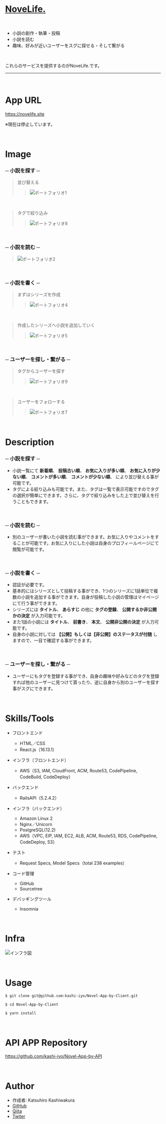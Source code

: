 # <font color="Teal">[NoveLife.](https://novelife.site)</font>

<br>

* 小説の創作・執筆・投稿
* 小説を読む
* 趣味、好みが近いユーザーをスグに探せる・そして繋がる

<br>

これらのサービスを提供するのがNoveLife.です。

----

<br>

# App URL
https://novelife.site

※現在は停止しています。

<br>

# Image
### ─ 小説を探す ─
> 並び替える
>> ![ポートフォリオ1](https://user-images.githubusercontent.com/54946329/101235853-61d02480-370f-11eb-8ec0-a2c1fddca0c6.gif)

<br>

> タグで絞り込み
>> ![ポートフォリオ8](https://user-images.githubusercontent.com/54946329/101235977-6a752a80-3710-11eb-88fe-c45e8693cdaf.gif)

<br>

### ─ 小説を読む ─
> ![ポートフォリオ2](https://user-images.githubusercontent.com/54946329/101235902-dc993f80-370f-11eb-8cdf-572fe70c2cae.gif)

<br>

### ─ 小説を書く ─
> まずはシリーズを作成
>> ![ポートフォリオ4](https://user-images.githubusercontent.com/54946329/101235968-56c9c400-3710-11eb-8f11-558d9322d563.gif)

<br>

> 作成したシリーズへ小説を追加していく
>> ![ポートフォリオ5](https://user-images.githubusercontent.com/54946329/101235972-5af5e180-3710-11eb-8ed3-c159f2f8f571.gif)

<br>

### ─ ユーザーを探し・繋がる ─
> タグからユーザーを探す
>>  ![ポートフォリオ9](https://user-images.githubusercontent.com/54946329/101236056-3cdcb100-3711-11eb-8259-891546e408bc.gif)

<br>

> ユーザーをフォローする
>> ![ポートフォリオ7](https://user-images.githubusercontent.com/54946329/101236059-4534ec00-3711-11eb-9360-d553ba5ba69e.gif)

<br>

# Description
### ─ 小説を探す ─
 * 小説一覧にて __新着順__、 __投稿古い順__、 __お気に入りが多い順__、 __お気に入りが少ない順__、 __コメントが多い順__、 __コメントが少ない順__、 により並び替える事が可能です。
 * タグによる絞り込みも可能です。また、タグは一覧で表示可能ですのでタグの選択が簡単にできます。さらに、タグで絞り込みをした上で並び替えを行うこともできます。
 
<br>

### ─ 小説を読む ─
 * 別のユーザーが書いた小説を読む事ができます。お気に入りやコメントをすることが可能です。お気に入りにした小説は自身のプロフィールページにて閲覧が可能です。
 
<br>

### ─ 小説を書く ─
 * 認証が必要です。
 * 基本的にはシリーズとして投稿する事ができ、1つのシリーズに1話単位で複数の小説を追加する事ができます。自身が投稿した小説の管理はマイページにて行う事ができます。
 * シリーズには __タイトル__、 __あらすじ__ の他に __タグの登録__、 __公開するか非公開かの決定__ が入力可能です。
 * また1話の小説には __タイトル__、 __前書き__、 __本文__、 __公開非公開の決定__ が入力可能です。
 * 自身の小説に対しては __【公開】もしくは【非公開】のステータスが付随__ しますので、一目で確認する事ができます。
 
<br>

### ─ ユーザーを探し・繋がる ─
 * ユーザーにもタグを登録する事ができ、自身の趣味や好みなどのタグを登録すれば他のユーザーに見つけて貰ったり、逆に自身から別のユーザーを探す事がスグにできます。

<br>

# Skills/Tools

* フロントエンド

  * HTML／CSS
  * React.js（16.13.1）

* インフラ（フロントエンド）

  * AWS（S3, IAM, CloudFront, ACM, Route53, CodePipeline, CodeBuild, CodeDeploy）

* バックエンド

  * RailsAPI（5.2.4.2）

* インフラ（バックエンド）

  * Amazon Linux 2
  * Nginx／Unicorn
  * PostgreSQL(12.2)
  * AWS（VPC, EIP, IAM, EC2, ALB, ACM, Route53, RDS, CodePipeline, CodeDeploy, S3）

* テスト

  * Request Specs, Model Specs（total 238 examples）

* コード管理

  * GitHub
  * Sourcetree

* デバッギングツール

  *  Insomnia

<br>

# Infra

![インフラ図](https://user-images.githubusercontent.com/54946329/103136397-6c288180-4703-11eb-9801-f5c4d1e251bb.jpeg)


<br>

# Usage

```
$ git clone git@github.com:kashi-iyo/Novel-App-by-Client.git

$ cd Novel-App-by-Client

$ yarn install
```

<br>

# API APP Repository
https://github.com/kashi-iyo/Novel-App-by-API

<br>


# Author

 * 作成者: Katsuhiro Kashiwakura
 * [GitHub](https://github.com/kashi-iyo)
 * [Qiita](https://qiita.com/kurawo___D)
 * [Twiter](https://twitter.com/kurawo__D)

